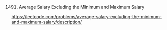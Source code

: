 1491. Average Salary Excluding the Minimum and Maximum Salary

https://leetcode.com/problems/average-salary-excluding-the-minimum-and-maximum-salary/description/  
 
